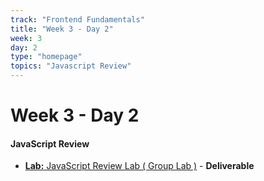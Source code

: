 ```yaml
---
track: "Frontend Fundamentals"
title: "Week 3 - Day 2"
week: 3
day: 2
type: "homepage"
topics: "Javascript Review"
---
```


# Week 3 - Day 2

#### JavaScript Review

- [**Lab:** JavaScript Review Lab ( Group Lab )](/frontend-fundamentals/week-2/day-3/labs/javascript-review-lab/) - **Deliverable**
